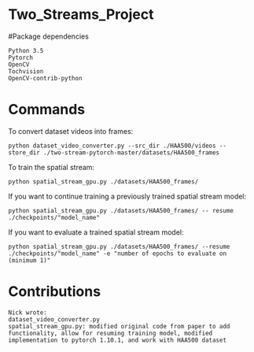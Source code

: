 # Two_Streams_Project

#Package dependencies
```
Python 3.5
Pytorch
OpenCV
Tochvision
OpenCV-contrib-python
```

# Commands
To convert dataset videos into frames:
```
python dataset_video_converter.py --src_dir ./HAA500/videos --store_dir ./two-stream-pytorch-master/datasets/HAA500_frames
```
To train the spatial stream: 
```
python spatial_stream_gpu.py ./datasets/HAA500_frames/
```
If you want to continue training a previously trained spatial stream model:
```
python spatial_stream_gpu.py ./datasets/HAA500_frames/ -- resume ./checkpoints/"model_name"
```
If you want to evaluate a trained spatial stream model:
```
python spatial_stream_gpu.py ./datasets/HAA500_frames/ --resume ./checkpoints/"model_name" -e "number of epochs to evaluate on (minimum 1)"
```

# Contributions
```
Nick wrote:
dataset_video_converter.py
spatial_stream_gpu.py: modified original code from paper to add functionality, allow for resuming training model, modified implementation to pytorch 1.10.1, and work with HAA500 dataset
```
